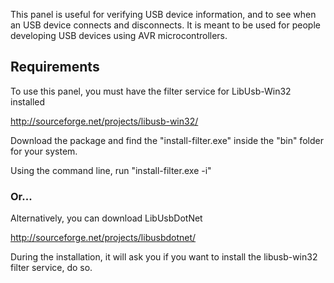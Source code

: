 This panel is useful for verifying USB device information, and to see when an USB device connects and disconnects. It is meant to be used for people developing USB devices using AVR microcontrollers.

## Requirements ##

To use this panel, you must have the filter service for LibUsb-Win32 installed

http://sourceforge.net/projects/libusb-win32/

Download the package and find the "install-filter.exe" inside the "bin" folder for your system.

Using the command line, run "install-filter.exe -i"

### Or... ###

Alternatively, you can download LibUsbDotNet

http://sourceforge.net/projects/libusbdotnet/

During the installation, it will ask you if you want to install the libusb-win32 filter service, do so.